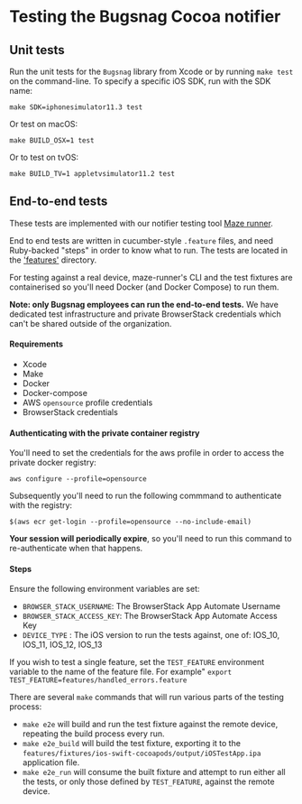 # Testing the Bugsnag Cocoa notifier

## Unit tests

Run the unit tests for the `Bugsnag` library from Xcode or by running `make
test` on the command-line. To specify a specific iOS SDK, run with the SDK name:

    make SDK=iphonesimulator11.3 test

Or test on macOS:

    make BUILD_OSX=1 test

Or to test on tvOS:

    make BUILD_TV=1 appletvsimulator11.2 test

## End-to-end tests

These tests are implemented with our notifier testing tool [Maze runner](https://github.com/bugsnag/maze-runner).

End to end tests are written in cucumber-style `.feature` files, and need Ruby-backed "steps" in order to know what to run. The tests are located in the ['features'](/features/) directory.

For testing against a real device, maze-runner's CLI and the test fixtures are containerised so you'll need Docker (and Docker Compose) to run them.

__Note: only Bugsnag employees can run the end-to-end tests.__ We have dedicated test infrastructure and private BrowserStack credentials which can't be shared outside of the organization.

#### Requirements

- Xcode
- Make
- Docker
- Docker-compose
- AWS `opensource` profile credentials
- BrowserStack credentials

#### Authenticating with the private container registry

You'll need to set the credentials for the aws profile in order to access the private docker registry:

```
aws configure --profile=opensource
```

Subsequently you'll need to run the following commmand to authenticate with the registry:

```
$(aws ecr get-login --profile=opensource --no-include-email)
```

__Your session will periodically expire__, so you'll need to run this command to re-authenticate when that happens.

#### Steps

Ensure the following environment variables are set:

- `BROWSER_STACK_USERNAME`: The BrowserStack App Automate Username
- `BROWSER_STACK_ACCESS_KEY`: The BrowserStack App Automate Access Key
- `DEVICE_TYPE` : The iOS version to run the tests against, one of: IOS_10, IOS_11, IOS_12, IOS_13

If you wish to test a single feature, set the `TEST_FEATURE` environment variable to the name of the feature file.  For example"
`export TEST_FEATURE=features/handled_errors.feature`

There are several `make` commands that will run various parts of the testing process:

- `make e2e` will build and run the test fixture against the remote device, repeating the build process every run.
- `make e2e_build` will build the test fixture, exporting it to the `features/fixtures/ios-swift-cocoapods/output/iOSTestApp.ipa` application file.
- `make e2e_run` will consume the built fixture and attempt to run either all the tests, or only those defined by `TEST_FEATURE`, against the remote device.
